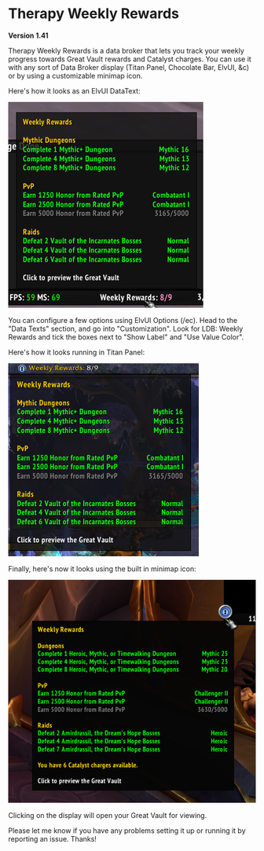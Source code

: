 # Therapy Weekly Rewards

**Version 1.41**

Therapy Weekly Rewards is a data broker that lets you track your weekly progress towards Great Vault rewards and Catalyst charges.  You can use it with any sort of Data Broker display (Titan Panel, Chocolate Bar, ElvUI, &c) or by using a customizable minimap icon.

Here's how it looks as an ElvUI DataText:

![ElvUI](https://github.com/Dreamlogic22/TherapyWeeklyRewards/blob/master/assets/ElvUI.png?raw=true)

You can configure a few options using ElvUI Options (/ec). Head to the "Data Texts" section, and go into "Customization".  Look for LDB: Weekly Rewards and tick the boxes next to "Show Label" and "Use Value Color".

Here's how it looks running in Titan Panel:

![Titan Panel](https://github.com/Dreamlogic22/TherapyWeeklyRewards/blob/master/assets/TitanPanel.png?raw=true)

Finally, here's now it looks using the built in minimap icon:

![Native](https://github.com/Dreamlogic22/TherapyWeeklyRewards/blob/master/assets/Native.png?raw=true)

Clicking on the display will open your Great Vault for viewing.

Please let me know if you have any problems setting it up or running it by reporting an issue.  Thanks!

